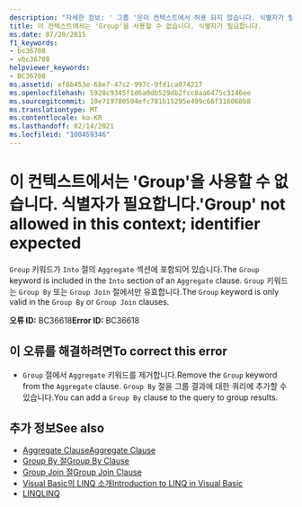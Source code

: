 ```yaml
---
description: "자세한 정보: ' 그룹 '은이 컨텍스트에서 허용 되지 않습니다. 식별자가 필요 합니다."
title: 이 컨텍스트에서는 'Group'을 사용할 수 없습니다. 식별자가 필요합니다.
ms.date: 07/20/2015
f1_keywords:
- bc36708
- vbc36708
helpviewer_keywords:
- BC36708
ms.assetid: ef6b453e-68e7-47c2-997c-9fd1ca074217
ms.openlocfilehash: 5928c9345f1d6a0db529db2fcc8aa6475c3146ee
ms.sourcegitcommit: 10e719780594efc781b15295e499c66f316068b8
ms.translationtype: MT
ms.contentlocale: ko-KR
ms.lasthandoff: 02/14/2021
ms.locfileid: "100459346"
---
```

# <a name="group-not-allowed-in-this-context-identifier-expected"></a><span data-ttu-id="5a27d-103">이 컨텍스트에서는 'Group'을 사용할 수 없습니다. 식별자가 필요합니다.</span><span class="sxs-lookup"><span data-stu-id="5a27d-103">'Group' not allowed in this context; identifier expected</span></span>

<span data-ttu-id="5a27d-104">`Group` 키워드가 `Into` 절의 `Aggregate` 섹션에 포함되어 있습니다.</span><span class="sxs-lookup"><span data-stu-id="5a27d-104">The `Group` keyword is included in the `Into` section of an `Aggregate` clause.</span></span> <span data-ttu-id="5a27d-105">`Group` 키워드는 `Group By` 또는 `Group Join` 절에서만 유효합니다.</span><span class="sxs-lookup"><span data-stu-id="5a27d-105">The `Group` keyword is only valid in the `Group By` or `Group Join` clauses.</span></span>  
  
 <span data-ttu-id="5a27d-106">**오류 ID:** BC36618</span><span class="sxs-lookup"><span data-stu-id="5a27d-106">**Error ID:** BC36618</span></span>  
  
## <a name="to-correct-this-error"></a><span data-ttu-id="5a27d-107">이 오류를 해결하려면</span><span class="sxs-lookup"><span data-stu-id="5a27d-107">To correct this error</span></span>  
  
- <span data-ttu-id="5a27d-108">`Group` 절에서 `Aggregate` 키워드를 제거합니다.</span><span class="sxs-lookup"><span data-stu-id="5a27d-108">Remove the `Group` keyword from the `Aggregate` clause.</span></span> <span data-ttu-id="5a27d-109">`Group By` 절을 그룹 결과에 대한 쿼리에 추가할 수 있습니다.</span><span class="sxs-lookup"><span data-stu-id="5a27d-109">You can add a `Group By` clause to the query to group results.</span></span>  
  
## <a name="see-also"></a><span data-ttu-id="5a27d-110">추가 정보</span><span class="sxs-lookup"><span data-stu-id="5a27d-110">See also</span></span>

- [<span data-ttu-id="5a27d-111">Aggregate Clause</span><span class="sxs-lookup"><span data-stu-id="5a27d-111">Aggregate Clause</span></span>](../language-reference/queries/aggregate-clause.md)
- [<span data-ttu-id="5a27d-112">Group By 절</span><span class="sxs-lookup"><span data-stu-id="5a27d-112">Group By Clause</span></span>](../language-reference/queries/group-by-clause.md)
- [<span data-ttu-id="5a27d-113">Group Join 절</span><span class="sxs-lookup"><span data-stu-id="5a27d-113">Group Join Clause</span></span>](../language-reference/queries/group-join-clause.md)
- [<span data-ttu-id="5a27d-114">Visual Basic의 LINQ 소개</span><span class="sxs-lookup"><span data-stu-id="5a27d-114">Introduction to LINQ in Visual Basic</span></span>](../programming-guide/language-features/linq/introduction-to-linq.md)
- [<span data-ttu-id="5a27d-115">LINQ</span><span class="sxs-lookup"><span data-stu-id="5a27d-115">LINQ</span></span>](../programming-guide/language-features/linq/index.md)
